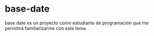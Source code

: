 # base-date
base date es un proyecto como estudiante de programación que me permitirá familiarizarme con este tema.
